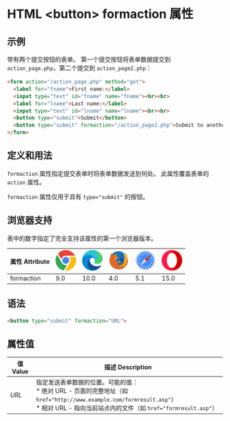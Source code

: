 HTML \<button> formaction 属性
===

## 示例

带有两个提交按钮的表单。 第一个提交按钮将表单数据提交到 `action_page.php`，第二个提交到 `action_page2.php`：

```html idoc:preview:iframe
<form action="/action_page.php" method="get">
  <label for="fname">First name:</label>
  <input type="text" id="fname" name="fname"><br><br>
  <label for="lname">Last name:</label>
  <input type="text" id="lname" name="lname"><br><br>
  <button type="submit">Submit</button>
  <button type="submit" formaction="/action_page2.php">Submit to another page</button>
</form>
```

## 定义和用法

`formaction` 属性指定提交表单时将表单数据发送到何处。 此属性覆盖表单的 `action` 属性。

`formaction` 属性仅用于具有 `type="submit"` 的按钮。

## 浏览器支持

表中的数字指定了完全支持该属性的第一个浏览器版本。

| 属性 Attribute | ![chrome][1] | ![edge][2] | ![firefox][3] | ![safari][4] | ![opera][5] |
| ---- | ---- | ---- | ---- | ---- | ---- |
| formaction | 9.0 | 10.0 | 4.0 | 5.1 | 15.0 |
<!--rehype:style=width: 100%; display: inline-table;-->

## 语法

```html
<button type="submit" formaction="URL">
```

## 属性值

| 值 Value | 描述 Description |
| ----- | ----- |
| *URL* | 指定发送表单数据的位置。可能的值：<br>* 绝对 URL - 页面的完整地址（如 `href="http://www.example.com/formresult.asp"`） <br>* 相对 URL - 指向当前站点内的文件（如 `href="formresult.asp"`） |
<!--rehype:style=width: 100%; display: inline-table;-->

[1]: ../assets/chrome.svg
[2]: ../assets/edge.svg
[3]: ../assets/firefox.svg
[4]: ../assets/safari.svg
[5]: ../assets/opera.svg